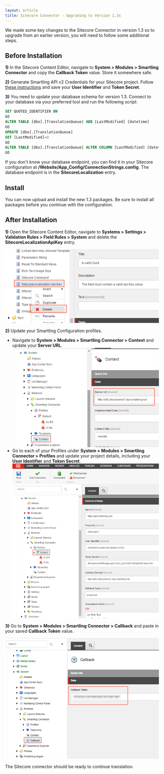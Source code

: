 ```yaml
---
layout: article
title: Sitecore Connector - Upgrading to Version 1.3x
---
```



We made some key changes to the Sitecore Connector in version 1.3 so to upgrade from an earlier version, you will need to follow some additional steps.

## Before Installation

**1)** In the Sitecore Content Editor, navigate to **System &gt; Modules &gt; Smartling Connector** and copy the **Callback Token** value. Store it somewhere safe.

**2)** Generate Smartling API v2 Credentials for your Sitecore project. Follow [these instructions](http://docs.smartling.com/pages/API/v2/Authentication/) and save your **User Identifier** and **Token Secret**.

**3)** You need to update your database schema for version 1.3. Connect to your database via your preferred tool and run the following script:

~~~sql
SET QUOTED_IDENTIFIER ON
GO
ALTER TABLE [dbo].[TranslationQueue] ADD [LastModified] [datetime]
GO
UPDATE [dbo].[TranslationQueue]
SET [LastModified]=0
GO
ALTER TABLE [dbo].[TranslationQueue] ALTER COLUMN [LastModified] [datetime] NOT NULL
GO
~~~

If you don't know your database endpoint, you can find it in your Sitecore configuration at **/Website/App_Config/ConnectionStrings.config**. The database endpoint is in the **SitecoreLocalization** entry.

## Install

You can now upload and install the new 1.3 packages. Be sure to install all packages before you continue with the configuration.

## After Installation

**1)** Open the Sitecore Content Editor, navigate to **Systems &gt; Settings &gt; Validation Rules &gt; Field Rules &gt; System** and delete the **SitecoreLocalizationApiKey** entry.

![](/uploads/versions/97ddbf32-2671-11e6-931c-e964b62630b0-1---x----596-286x---.png)

**2)** Update your Smartling Configuration profiles.

* Navigate to **System &gt; Modules &gt; Smartling Connector &gt; Context** and update your **Server URL**.
  <br>![](/uploads/versions/03151998-2371-11e6-91ec-6ab89877af7f-1---x----660-447x---.png)
* Go to each of your Profiles under **System &gt; Modules &gt; Smartling Connector &gt; Profiles** and update your project details, including your **User Identifier** and **Token Secret**.
  <br>![](/uploads/versions/9eb7c72a-2370-11e6-8cf8-793dbc00620f-1---x----772-814x---.png)
  <br>


**3)** Go to **System &gt; Modules &gt; Smartling Connector &gt; Callback** and paste in your saved **Callback Token** value.

![](/uploads/versions/content_editor---x----756-593x---.png)

The Sitecore connector should be ready to continue translation.

